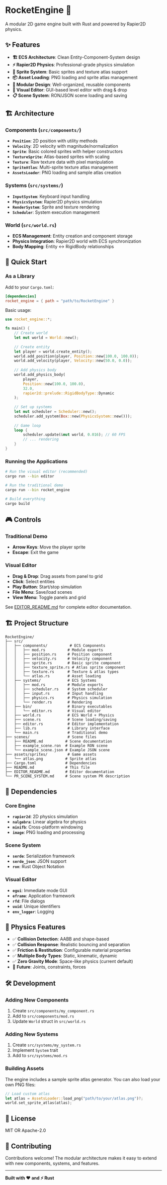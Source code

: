 # RocketEngine 🚀

A modular 2D game engine built with Rust and powered by Rapier2D physics.

## ✨ Features

- **🏗️ ECS Architecture**: Clean Entity-Component-System design
- **⚡ Rapier2D Physics**: Professional-grade physics simulation
- **🎨 Sprite System**: Basic sprites and texture atlas support  
- **📦 Asset Loading**: PNG loading and sprite atlas management
- **🔧 Modular Design**: Well-organized, reusable components
- **🎨 Visual Editor**: GUI-based level editor with drag & drop
- **📋 Scene System**: RON/JSON scene loading and saving

## 🏗️ Architecture

### Components (`src/components/`)
- **`Position`**: 2D position with utility methods
- **`Velocity`**: 2D velocity with magnitude/normalization 
- **`Sprite`**: Basic colored sprites with helper constructors
- **`TextureSprite`**: Atlas-based sprites with scaling
- **`Texture`**: Raw texture data with pixel manipulation
- **`SpriteAtlas`**: Multi-sprite texture atlas management
- **`AssetsLoader`**: PNG loading and sample atlas creation

### Systems (`src/systems/`)
- **`InputSystem`**: Keyboard input handling
- **`PhysicsSystem`**: Rapier2D physics simulation 
- **`RenderSystem`**: Sprite and texture rendering
- **`Scheduler`**: System execution management

### World (`src/world.rs`)
- **ECS Management**: Entity creation and component storage
- **Physics Integration**: Rapier2D world with ECS synchronization
- **Body Mapping**: Entity ↔ RigidBody relationships

## 🚀 Quick Start

### As a Library

Add to your `Cargo.toml`:
```toml
[dependencies]
rocket_engine = { path = "path/to/RocketEngine" }
```

Basic usage:
```rust
use rocket_engine::*;

fn main() {
    // Create world
    let mut world = World::new();
    
    // Create entity
    let player = world.create_entity();
    world.add_position(player, Position::new(100.0, 100.0));
    world.add_velocity(player, Velocity::new(50.0, 0.0));
    
    // Add physics body
    world.add_physics_body(
        player, 
        Position::new(100.0, 100.0), 
        32.0, 
        rapier2d::prelude::RigidBodyType::Dynamic
    );
    
    // Set up systems
    let mut scheduler = Scheduler::new();
    scheduler.add_system(Box::new(PhysicsSystem::new()));
    
    // Game loop
    loop {
        scheduler.update(&mut world, 0.016); // 60 FPS
        // ... rendering
    }
}
```

### Running the Applications

```bash
# Run the visual editor (recommended)
cargo run --bin editor

# Run the traditional demo
cargo run --bin rocket_engine

# Build everything
cargo build
```

## 🎮 Controls

### Traditional Demo
- **Arrow Keys**: Move the player sprite
- **Escape**: Exit the game

### Visual Editor
- **Drag & Drop**: Drag assets from panel to grid
- **Click**: Select entities
- **Play Button**: Start/stop simulation
- **File Menu**: Save/load scenes
- **View Menu**: Toggle panels and grid

See [EDITOR_README.md](EDITOR_README.md) for complete editor documentation.

## 🏗️ Project Structure

```
RocketEngine/
├── src/
│   ├── components/          # ECS Components
│   │   ├── mod.rs          # Module exports
│   │   ├── position.rs     # Position component
│   │   ├── velocity.rs     # Velocity component  
│   │   ├── sprite.rs       # Basic sprite component
│   │   ├── texture_sprite.rs # Atlas sprite component
│   │   ├── texture.rs      # Texture & atlas types
│   │   └── atlas.rs        # Asset loading
│   ├── systems/            # ECS Systems
│   │   ├── mod.rs          # Module exports
│   │   ├── scheduler.rs    # System scheduler
│   │   ├── input.rs        # Input handling
│   │   ├── physics.rs      # Physics simulation
│   │   └── render.rs       # Rendering
│   ├── bin/                # Binary executables
│   │   └── editor.rs       # Visual editor
│   ├── world.rs            # ECS World + Physics
│   ├── scene.rs            # Scene loading/saving
│   ├── editor.rs           # Editor implementation
│   ├── lib.rs              # Library interface
│   └── main.rs             # Traditional demo
├── scenes/                 # Scene files
│   ├── README.md          # Scene documentation
│   ├── example_scene.ron  # Example RON scene
│   └── example_scene.json # Example JSON scene
├── assets/sprites/         # Game assets
│   └── atlas.png          # Sprite atlas
├── Cargo.toml             # Dependencies
├── README.md              # This file
├── EDITOR_README.md       # Editor documentation
└── PR_SCENE_SYSTEM.md     # Scene system PR description
```

## 🔧 Dependencies

### Core Engine
- **`rapier2d`**: 2D physics simulation
- **`nalgebra`**: Linear algebra for physics
- **`minifb`**: Cross-platform windowing 
- **`image`**: PNG loading and processing

### Scene System
- **`serde`**: Serialization framework
- **`serde_json`**: JSON support
- **`ron`**: Rust Object Notation

### Visual Editor
- **`egui`**: Immediate mode GUI
- **`eframe`**: Application framework
- **`rfd`**: File dialogs
- **`uuid`**: Unique identifiers
- **`env_logger`**: Logging

## 🎯 Physics Features

- ✅ **Collision Detection**: AABB and shape-based
- ✅ **Collision Response**: Realistic bouncing and separation
- ✅ **Friction & Restitution**: Configurable material properties
- ✅ **Multiple Body Types**: Static, kinematic, dynamic
- ✅ **Zero Gravity Mode**: Space-like physics (current default)
- 🔄 **Future**: Joints, constraints, forces

## 🛠️ Development

### Adding New Components

1. Create `src/components/my_component.rs`
2. Add to `src/components/mod.rs`
3. Update `World` struct in `src/world.rs`

### Adding New Systems  

1. Create `src/systems/my_system.rs`
2. Implement `System` trait
3. Add to `src/systems/mod.rs`

### Building Assets

The engine includes a sample sprite atlas generator. You can also load your own PNG files:

```rust
// Load custom atlas
let atlas = AssetsLoader::load_png("path/to/your/atlas.png")?;
world.set_sprite_atlas(atlas);
```

## 📝 License

MIT OR Apache-2.0

## 🤝 Contributing

Contributions welcome! The modular architecture makes it easy to extend with new components, systems, and features.

---

**Built with ❤️ and ⚡ Rust**